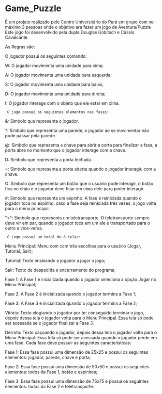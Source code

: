 # Game_Puzzle
É um projeto realizado pelo Centro Universitário do Pará em grupo com no máximo 3 pessoas onde o objetivo era fazer um jogo de Aventura/Puzzle
Este jogo foi desenvolvido pela dupla Douglas Gobitsch e Cássio Cavalcante

As Regras sâo:

 O jogador possui os seguintes comando:
 
W: O jogador movimenta uma unidade para cima;

A: O jogador movimenta uma unidade para esquerda;

S: O jogador movimenta uma unidade para baixo;

D: O jogador movimenta uma unidade para direita;

I: O jogador interage com o objeto que ele estar em cima.

     O jogo possui os seguintes elementos nas fases:
     
&: Simbolo que representa o jogador.

*: Simbolo que representa uma parede, o jogador ao se movimentar não pode passar pela parede.

@: Simbolo que representa a chave para abrir a porta para finalizar a fase, a porta abre no momento que o jogador interage com a chave.

D: Simbolo que representa a porta fechada.

=: Simbolo que representa a porta aberta quando o jogador interagiu com a chave.

O: Simbolo que representa um botão que o usuário pode interagir, o botão fica no chão e o jogador deve ficar em cima dele para poder interagir.

#: Simbolo que representa um espinho. A fase é reiniciada quando o jogador toca no espinho, caso a fase seja reiniciada três vezes, o jogo volta para o menu principal.

">": Simbolo que representa um teletransporte. O teletransporte sempre deve vir em par, quando o jogador toca em um ele é transportado para o outro e vice-versa.

     O jogo possui um total de 8 telas:
     
Menu Principal: Menu com com três escolhas para o usuário (Jogar, Tutorial, Sair);

Tutorial: Texto ensinando o jogador a jogar o jogo;

Sair: Texto de despedida e encerramento do programa;

Fase 1: A Fase 1 é inicializada quando o jogador seleciona a opção Jogar no Menu Principal;

Fase 2: A Fase 2 é inicializada quando o jogador termina a Fase 1;

Fase 3: A Fase 3 é inicializada quando o jogador termina a Fase 2;

Vitória: Texto elogiando o jogador por ter conseguido terminar o jogo, depois dessa tela o jogador volta para o Menu Principal. Essa tela só pode ser acessada se o jogador finalizar a Fase 3;

Derrota: Texto caçoando o jogador, depois dessa tela o jogador volta para o Menu Principal. Essa tela só pode ser acessada quando o jogador perde em uma fase.
     Cada fase deve possuir as seguintes características:
     
Fase 1: Essa fase possui uma dimensão de 25x25 e possui os seguintes elementos: jogador, parede, chave e porta;

Fase 2: Essa fase possui uma dimensão de 50x50 e possui os seguintes elementos: todos da Fase 1, botão e espinhos;

Fase 3: Essa fase possui uma dimensão de 75x75 e possui os seguintes elementos: todos da Fase 2 e teletransporte.

